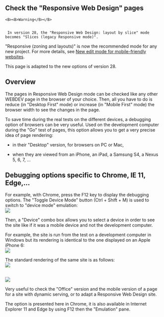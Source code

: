 
## Check the "Responsive Web Design" pages
			


	<B><B>Warning</B></B>

	 In version 28, the "Responsive Web Design: layout by slice" mode becomes "Slices (legacy Responsive mode)".
"Responsive (zoning and layouts)" is now the recommended mode for any new project. For more details, see [New edit mode for mobile-friendly websites](../Editeurs/1410086641.md). 

This page is adapted to the new options of version 28. 



<a name="NOTE1"></a>
<a name="NOTE1_1"></a>


## Overview
<a name="overview_ELTTEXTE000099"></a>
The pages in Responsive Web Design mode can be checked like any other WEBDEV page in the browser of your choice. Then, all you have to do is reduce (in "Desktop First" mode) or increase (in "Mobile First" mode) the browser width to see the changes in the page. 

To save time during the real tests on the different devices, a debugging option of browsers can be very useful. Used on the development computer during the "Go" test of pages, this option allows you to get a very precise idea of page rendering:  

- in their "Desktop" version, for browsers on PC or Mac, 

- when they are viewed from an iPhone, an iPad, a Samsung S4, a Nexus 5, 6, 7, ... 




<a name="NOTE2"></a>
<a name="NOTE2_1"></a>


## Debugging options specific to Chrome, IE 11, Edge,...
<a name="debugging_options_specific_chrome_11_edge_ELTTEXTE000123"></a>
For example, with Chrome, press the F12 key to display the debugging options. The "Toggle Device Mode" button (Ctrl + Shift + M) is used to switch to "device mode" emulation: 
<br>![](https://doc.pcsoft.fr/en-US/images/image.awp?langid=3&name=RWBTest_1.gif)


Then, a "Device" combo box allows you to select a device in order to see the site like if it was a mobile device and not the development computer.

For example, the site is run from the test on a development computer in Windows but its rendering is identical to the one displayed on an Apple iPhone 6:
<br>![](https://doc.pcsoft.fr/en-US/images/image.awp?langid=3&name=RWBTest_2.gif)


The standard rendering of the same site is as follows: 
<br>![](https://doc.pcsoft.fr/en-US/images/image.awp?langid=3&name=RWBTest_3.gif)

<br>![](https://doc.pcsoft.fr/en-US/images/image.awp?langid=3&name=RWBTest_4.gif)


Very useful to check the "Office" version and the mobile version of a page for a site with dynamic serving, or to adapt a Responsive Web Design site.

The option is presented here in Chrome, it is also available in Internet Explorer 11 and Edge by using F12 then the "Emulation" pane. 


